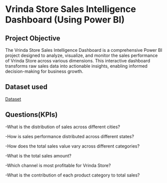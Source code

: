 # Vrinda Store Sales Intelligence Dashboard (Using Power BI)

## Project Objective
The Vrinda Store Sales Intelligence Dashboard is a comprehensive Power BI project designed to analyze, visualize, and monitor the sales performance of Vrinda Store across various dimensions. This interactive dashboard transforms raw sales data into actionable insights, enabling informed decision-making for business growth.

## Dataset used
<a href="https://github.com/NagaThanu18/Sales-Intelligence-Dashboard/blob/main/Vrinda%20Store%20Sales%20Report.csv">Dataset</a>

## Questions(KPIs)

-What is the distribution of sales across different cities?

-How is sales performance distributed across different states?

-How does the total sales value vary across different categories?

-What is the total sales amount?

-Which channel is most profitable for Vrinda Store?

-What is the contribution of each product category to total sales?

